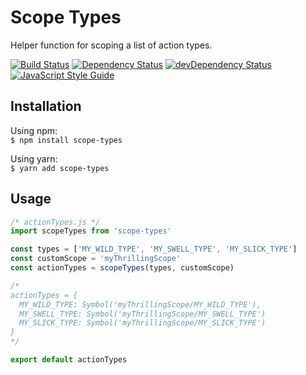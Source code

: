 # Scope Types

Helper function for scoping a list of action types.

[![Build Status](https://travis-ci.org/rongierlach/scope-types.svg?branch=master)](https://travis-ci.org/rongierlach/scope-types) [![Dependency Status](https://david-dm.org/rongierlach/scope-types.svg)](https://david-dm.org/rongierlach/scope-types) [![devDependency Status](https://david-dm.org/rongierlach/scope-types/dev-status.svg)](https://david-dm.org/rongierlach/scope-types#info=devDependencies) [![JavaScript Style Guide](https://img.shields.io/badge/code_style-standard-brightgreen.svg)](https://standardjs.com)  

## Installation
Using npm:  
`$ npm install scope-types`  

Using yarn:  
`$ yarn add scope-types`

## Usage
```javaScript
/* actionTypes.js */
import scopeTypes from 'scope-types'

const types = ['MY_WILD_TYPE', 'MY_SWELL_TYPE', 'MY_SLICK_TYPE']
const customScope = 'myThrillingScope'
const actionTypes = scopeTypes(types, customScope)

/*
actionTypes = {
  MY_WILD_TYPE: Symbol('myThrillingScope/MY_WILD_TYPE'),
  MY_SWELL_TYPE: Symbol('myThrillingScope/MY_SWELL_TYPE')
  MY_SLICK_TYPE: Symbol('myThrillingScope/MY_SLICK_TYPE')
}
*/

export default actionTypes
```
